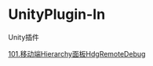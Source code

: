 # UnityPlugin-In
Unity插件

[101.移动端Hierarchy面板HdgRemoteDebug](https://github.com/Eam727/UnityPlugin-In/blob/master/101.%E7%A7%BB%E5%8A%A8%E7%AB%AFHierarchy%E9%9D%A2%E6%9D%BFHdgRemoteDebug/HdgRemoteDebug.md)
